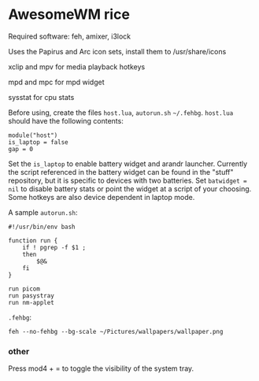 # AwesomeWM rice
Required software: feh, amixer, i3lock

Uses the Papirus and Arc icon sets, install them to /usr/share/icons

xclip and mpv for media playback hotkeys

mpd and mpc for mpd widget

sysstat for cpu stats

Before using, create the files `host.lua`, `autorun.sh` `~/.fehbg`. `host.lua` should have the following contents:

```
module("host")
is_laptop = false
gap = 0
```

Set the `is_laptop` to enable battery widget and arandr launcher. Currently the script referenced in the battery widget can be found in the "stuff" repository, but it is specific to devices with two batteries. Set `batwidget = nil` to disable battery stats or point the widget at a script of your choosing. Some hotkeys are also device dependent in laptop mode.

A sample `autorun.sh`:

```
#!/usr/bin/env bash

function run {
    if ! pgrep -f $1 ;
    then
        $@&
    fi
}

run picom
run pasystray
run nm-applet
```

`.fehbg`:

```
feh --no-fehbg --bg-scale ~/Pictures/wallpapers/wallpaper.png
```

### other
Press mod4 + = to toggle the visibility of the system tray.
